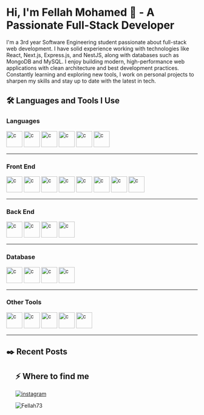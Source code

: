 <h1>Hi, I'm Fellah Mohamed 👋 - A Passionate Full-Stack Developer</h1>
<p>I'm a 3rd year Software Engineering student passionate about full-stack web development. I have solid experience working with technologies like React, Next.js, Express.js, and NestJS, along with databases such as MongoDB and MySQL. I enjoy building modern, high-performance web applications with clean architecture and best development practices. Constantly learning and exploring new tools, I work on personal projects to sharpen my skills and stay up to date with the latest in tech.</p>
<h2>🛠️ Languages and Tools I Use</h2>
<h3> Languages </h3>
<p>
  <img src="https://skillicons.dev/icons?i=c" alt="c" width="42" height="42" />
  <img src="https://skillicons.dev/icons?i=java" alt="c" width="42" height="42" />
  <img src="https://skillicons.dev/icons?i=js" alt="c" width="42" height="42" />
  <img src="https://skillicons.dev/icons?i=ts" alt="c" width="42" height="42" />
  <img src="https://skillicons.dev/icons?i=python" alt="c" width="42" height="42" />
  <img src="https://skillicons.dev/icons?i=php" alt="c" width="42" height="42" />
</p>
<hr>
<h3> Front End </h3>
<p>
  <img src="https://skillicons.dev/icons?i=html" alt="c" width="42" height="42" />
  <img src="https://skillicons.dev/icons?i=css" alt="c" width="42" height="42" />
  <img src="https://skillicons.dev/icons?i=js" alt="c" width="42" height="42" />
  <img src="https://skillicons.dev/icons?i=ts" alt="c" width="42" height="42" />
  <img src="https://skillicons.dev/icons?i=tailwind" alt="c" width="42" height="42" />
  <img src="https://skillicons.dev/icons?i=bootstrap" alt="c" width="42" height="42" />
  <img src="https://skillicons.dev/icons?i=react" alt="c" width="42" height="42" />
  <img src="https://skillicons.dev/icons?i=next" alt="c" width="42" height="42" />
</p>
<hr>
<h3> Back End </h3>
<p>
  <img src="https://skillicons.dev/icons?i=expressjs" alt="c" width="42" height="42" />
  <img src="https://skillicons.dev/icons?i=nestjs" alt="c" width="42" height="42" />
  <img src="https://skillicons.dev/icons?i=nodejs" alt="c" width="42" height="42" />
  <img src="https://skillicons.dev/icons?i=flask" alt="c" width="42" height="42" />
</p>
<hr>
<h3> Database </h3>
<p>
  <img src="https://skillicons.dev/icons?i=mysql" alt="c" width="42" height="42" />
  <img src="https://skillicons.dev/icons?i=postgresql" alt="c" width="42" height="42" />
  <img src="https://skillicons.dev/icons?i=sqlite" alt="c" width="42" height="42" />
  <img src="https://www.svgrepo.com/show/303303/oracle-6-logo.svg" alt="c" width="42" height="42" />
</p>
<hr>
<h3> Other Tools </h3>
<p>
  <img src="https://skillicons.dev/icons?i=git" alt="c" width="42" height="42" />
  <img src="https://skillicons.dev/icons?i=vercel" alt="c" width="42" height="42" />
  <img src="https://skillicons.dev/icons?i=postman" alt="c" width="42" height="42" />
  <img src="https://skillicons.dev/icons?i=vscode" alt="c" width="42" height="42" />
  <img src="https://skillicons.dev/icons?i=prisma" alt="c" width="42" height="42" />
</p>
<hr>
<h2>✒️ Recent Posts</h2>
<ul>
<h2>⚡️ Where to find me</h2>
<p><a target="_blank" href="https://www.instagram.com/https://www.instagram.com/mouh_flh" style="display: inline-block;"><img src="https://img.shields.io/badge/instagram-logo?style=for-the-badge&logo=instagram&logoColor=white&color=%23F35369" alt="instagram" /></a></p>
<p><img src="https://github-readme-stats.vercel.app/api/top-langs?username=Fellah73&show_icons=true&locale=en&layout=compact" alt="Fellah73" /></p>
